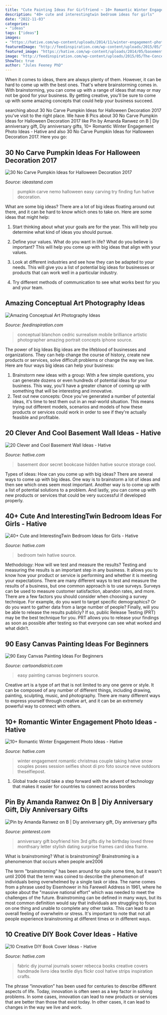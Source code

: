 ```yaml
---
title: "Cute Painting Ideas For Girlfriend ~ 10+ Romantic Winter Engagement Photo Ideas"
description: "40+ cute and interestingtwin bedroom ideas for girls"
date: "2022-11-03"
categories:
- "ideas"
tags: ["ideas"]
images:
- "https://hative.com/wp-content/uploads/2014/11/winter-engagement-photo-ideas/5-winter-engagement-photo-ideas.jpg"
featuredImage: "http://feedinspiration.com/wp-content/uploads/2015/05/The-Conceptual-Brilliance-of-Photography-768x1024.jpg"
featured_image: "https://hative.com/wp-content/uploads/2014/05/basement-wall-ideas/2-secret-bookcase-door.jpg"
image: "http://feedinspiration.com/wp-content/uploads/2015/05/The-Conceptual-Brilliance-of-Photography-768x1024.jpg"
ShowToc: true
author: "Jules Feeney PhD"
---
```



When it comes to ideas, there are always plenty of them. However, it can be hard to come up with the best ones. That's where brainstorming comes in. With brainstorming, you can come up with a range of ideas that may or may not be good for your business. By getting creative, you'll be sure to come up with some amazing concepts that could help your business succeed.

	

		
searching about 30 No Carve Pumpkin Ideas for Halloween Decoration 2017 you've visit to the right place. We have 8 Pics about 30 No Carve Pumpkin Ideas for Halloween Decoration 2017 like Pin by Amanda Ranwez on B | Diy anniversary gift, Diy anniversary gifts, 10+ Romantic Winter Engagement Photo Ideas - Hative and also 30 No Carve Pumpkin Ideas for Halloween Decoration 2017. Here you go:
		
    
## 30 No Carve Pumpkin Ideas For Halloween Decoration 2017

<img loading=lazy src="http://ideastand.com/wp-content/uploads/2014/10/no-carve-pumpkin-ideas/17-nemo-pumpkin.jpg" onerror="this.onerror=null;this.src='https://tse2.mm.bing.net/th?id=OIP.q4WWGGw0FN93hfCrxsT_nAHaLG&amp;pid=15.1';" alt="30 No Carve Pumpkin Ideas for Halloween Decoration 2017">

_Source: ideastand.com_

>pumpkin carve nemo halloween easy carving try finding fun hative decoration. 

	

What are some big ideas?
There are a lot of big ideas floating around out there, and it can be hard to know which ones to take on. Here are some ideas that might help:
1. Start thinking about what your goals are for the year. This will help you determine what kind of ideas you should pursue.

2. Define your values. What do you want in life? What do you believe is important? This will help you come up with big ideas that align with your values.

3. Look at different industries and see how they can be adapted to your needs. This will give you a list of potential big ideas for businesses or products that can work well in a particular industry.

4. Try different methods of communication to see what works best for you and your team.

    
## Amazing Conceptual Art Photography Ideas

<img loading=lazy src="http://feedinspiration.com/wp-content/uploads/2015/05/The-Conceptual-Brilliance-of-Photography-768x1024.jpg" onerror="this.onerror=null;this.src='https://tse1.mm.bing.net/th?id=OIP._25zBKLDgGsmo3V93-O8gwHaJ4&amp;pid=15.1';" alt="Amazing Conceptual Art Photography Ideas">

_Source: feedinspiration.com_

>conceptual blanchon cedric surrealism mobile brilliance artistic photographer amazing portrait concepts iphone source. 

	

The power of big Ideas
Big ideas are the lifeblood of businesses and organizations. They can help change the course of history, create new products or services, solve difficult problems or change the way we live.
Here are four ways big ideas can help your business: 
1. Brainstorm new ideas with a group: With a few simple questions, you can generate dozens or even hundreds of potential ideas for your business. This way, you'll have a greater chance of coming up with something that will be interesting and innovative.
2. Test out new concepts: Once you've generated a number of potential ideas, it's time to test them out in an real-world situation. This means trying out different models, scenarios and models of how these products or services could work in order to see if they're actually feasible and profitable. 

    
## 20 Clever And Cool Basement Wall Ideas - Hative

<img loading=lazy src="https://hative.com/wp-content/uploads/2014/05/basement-wall-ideas/2-secret-bookcase-door.jpg" onerror="this.onerror=null;this.src='https://tse1.mm.bing.net/th?id=OIP.m3PQnOQWs2APjJCyO4gy5wHaJ4&amp;pid=15.1';" alt="20 Clever and Cool Basement Wall Ideas - Hative">

_Source: hative.com_

>basement door secret bookcase hidden hative source storage cool. 

	

Types of ideas: How can you come up with big ideas?
There are several ways to come up with big ideas. One way is to brainstorm a lot of ideas and then see which ones seem most important. Another way is to come up with a list of potential solutions to a problem. And lastly, you can come up with new products or services that could be very successful if developed properly.

    
## 40+ Cute And InterestingTwin Bedroom Ideas For Girls - Hative

<img loading=lazy src="https://hative.com/wp-content/uploads/2015/06/twin-bedroom-ideas-for-girls/9-twin-bedroom-ideas-for-girls.jpg" onerror="this.onerror=null;this.src='https://tse3.mm.bing.net/th?id=OIP.YE3hVlpAIV9PQpFgfL9WZgHaJ4&amp;pid=15.1';" alt="40+ Cute and InterestingTwin Bedroom Ideas for Girls - Hative">

_Source: hative.com_

>bedroom twin hative source. 

	

Methodology: How will we test and measure the results?
Testing and measuring the results is an important step in any business. It allows you to know how your product or service is performing and whether it is meeting your expectations. There are many different ways to test and measure the results of a business, but one common approach is to use surveys. Surveys can be used to measure customer satisfaction, abandon rates, and more.
There are a few factors you should consider when choosing a survey technique. For example, do you want to target specific demographics? Or do you want to gather data from a large number of people? Finally, will you be able to release the results publicly? If so, public Release Testing (PRT) may be the best technique for you. PRT allows you to release your findings as soon as possible after testing so that everyone can see what worked and what didn’t.

    
## 90 Easy Canvas Painting Ideas For Beginners

<img loading=lazy src="http://www.cartoondistrict.com/wp-content/uploads/2017/06/Easy-Canvas-Painting-Ideas-For-Beginners16-1.jpg" onerror="this.onerror=null;this.src='https://tse2.mm.bing.net/th?id=OIP.x74ywo_6lFqgoTmFRqKvLQHaKQ&amp;pid=15.1';" alt="90 Easy Canvas Painting Ideas For Beginners">

_Source: cartoondistrict.com_

>easy painting canvas beginners source. 

	

Creative art is a type of art that is not limited to any one genre or style. It can be composed of any number of different things, including drawing, painting, sculpting, music, and photography. There are many different ways to express yourself through creative art, and it can be an extremely powerful way to connect with others.

    
## 10+ Romantic Winter Engagement Photo Ideas - Hative

<img loading=lazy src="https://hative.com/wp-content/uploads/2014/11/winter-engagement-photo-ideas/5-winter-engagement-photo-ideas.jpg" onerror="this.onerror=null;this.src='https://tse4.mm.bing.net/th?id=OIP.bRwovrPDmfY-iKnzPdUezAHaLH&amp;pid=15.1';" alt="10+ Romantic Winter Engagement Photo Ideas - Hative">

_Source: hative.com_

>winter engagement romantic christmas couple taking hative snow couples poses session selfies shoot di pro foto source neve outdoors theselfiepost. 

	

1. Global trade could take a step forward with the advent of technology that makes it easier for countries to connect across borders 

    
## Pin By Amanda Ranwez On B | Diy Anniversary Gift, Diy Anniversary Gifts

<img loading=lazy src="https://i.pinimg.com/736x/a0/aa/a3/a0aaa3322e88c4670fcca6da5e66c44a--to-my-boyfriend-boyfriend-gifts.jpg" onerror="this.onerror=null;this.src='https://tse4.mm.bing.net/th?id=OIP.sqvbKIZQKHc-teWnXy3HowHaJ3&amp;pid=15.1';" alt="Pin by Amanda Ranwez on B | Diy anniversary gift, Diy anniversary gifts">

_Source: pinterest.com_

>anniversary gift boyfriend him 3rd gifts diy he birthday loved three monthsary letter stylish dating surprise frames card idea frame. 

	

What is brainstroming?
What is brainstroming? Brainstroming is a phenomenon that occurs when people are2006

The term "brainstroming" has been around for quite some time, but it wasn't until 2006 that the term was coined to describe the phenomenon of individuals being overwhelmed by a single task or idea. The name comes from a phrase used by Eisenhower in his Farewell Address in 1961, where he spoke about the "massive national effort" which was needed to meet the challenges of the future. Brainstroming can be defined in many ways, but its most common definition would say that individuals are struggling to focus on one thing and unable to complete any other tasks. This can lead to an overall feeling of overwhelm or stress. It's important to note that not all people experience brainstroming at different times or in different ways.

    
## 10 Creative DIY Book Cover Ideas - Hative

<img loading=lazy src="https://hative.com/wp-content/uploads/2014/09/diy-book-cover-ideas/9-fabric-cover-idea.jpg" onerror="this.onerror=null;this.src='https://tse4.mm.bing.net/th?id=OIP.1-2KxgCFvQz54Rzd8kNfPAHaJ7&amp;pid=15.1';" alt="10 Creative DIY Book Cover Ideas - Hative">

_Source: hative.com_

>fabric diy journal journals sower rebecca books creative covers handmade livro idea textile diys flickr cool hative strips inspiration crafts. 

	

The phrase “innovation” has been used for centuries to describe different aspects of life. Today, innovation is often seen as a key factor in solving problems. In some cases, innovation can lead to new products or services that are better than those that exist today. In other cases, it can lead to changes in the way we live and work.


